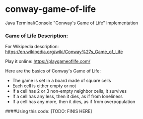 # conway-game-of-life
Java Terminal/Console "Conway's Game of Life" Implementation

### Game of Life Description:
For Wikipedia description:
https://en.wikipedia.org/wiki/Conway%27s_Game_of_Life

Play it online:
https://playgameoflife.com/

Here are the basics of Conway's Game of Life:
* The game is set in a board made of square cells
* Each cell is either empty or not
* If a cell has 2 or 3 non-empty neighbor cells, it survives
* If a cell has any less, then it dies, as if from loneliness
* If a cell has any more, then it dies, as if from overpopulation

####Using this code:
[TODO: FINIS HERE]
